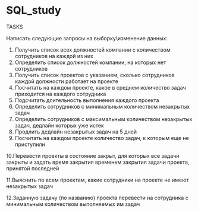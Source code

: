 # SQL_study
TASKS

Написать следующие запросы на выборку\изменение данных:
1. Получить список всех должностей компании с количеством сотрудников на
каждой из них
2. Определить список должностей компании, на которых нет сотрудников
3. Получить список проектов с указанием, сколько сотрудников каждой
должности работает на проекте
4. Посчитать на каждом проекте, какое в среднем количество задач
приходится на каждого сотрудника
5. Подсчитать длительность выполнения каждого проекта
6. Определить сотрудников с минимальным количеством незакрытых задач
7. Определить сотрудников с максимальным количеством незакрытых задач,
дедлайн которых уже истек
8. Продлить дедлайн незакрытых задач на 5 дней
9. Посчитать на каждом проекте количество задач, к которым еще не
приступили

10.Перевести проекты в состояние закрыт, для которых все задачи закрыты и
задать время закрытия временем закрытия задачи проекта, принятой
последней

11.Выяснить по всем проектам, какие сотрудники на проекте не имеют
незакрытых задач

12.Заданную задачу (по названию) проекта перевести на сотрудника с
минимальным количеством выполняемых им задач
